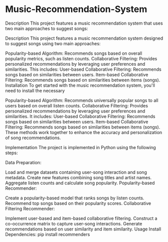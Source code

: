 # Music-Recommendation-System
Description
This project features a music recommendation system that uses two main approaches to suggest songs:

Description
This project features a music recommendation system designed to suggest songs using two main approaches:

Popularity-based Algorithm: Recommends songs based on overall popularity metrics, such as listen counts.
Collaborative Filtering: Provides personalized recommendations by leveraging user preferences and similarities. This includes:
User-based Collaborative Filtering: Recommends songs based on similarities between users.
Item-based Collaborative Filtering: Recommends songs based on similarities between items (songs).
Installation
To get started with the music recommendation system, you'll need to install the necessary 

Popularity-based Algorithm: Recommends universally popular songs to all users based on overall listen counts.
Collaborative Filtering: Provides personalized recommendations by leveraging user preferences and similarities. It includes:
User-based Collaborative Filtering: Recommends songs based on similarities between users.
Item-based Collaborative Filtering: Recommends songs based on similarities between items (songs).
These methods work together to enhance the accuracy and personalization of song recommendations.

Implementation
The project is implemented in Python using the following steps:

Data Preparation:

Load and merge datasets containing user-song interaction and song metadata.
Create new features combining song titles and artist names.
Aggregate listen counts and calculate song popularity.
Popularity-based Recommender:

Create a popularity-based model that ranks songs by listen counts.
Recommend top songs based on their popularity scores.
Collaborative Filtering Recommender:

Implement user-based and item-based collaborative filtering.
Construct a co-occurrence matrix to capture user-song interactions.
Generate recommendations based on user similarity and item similarity.
Usage
Install Dependencies:
pip install recommenders
